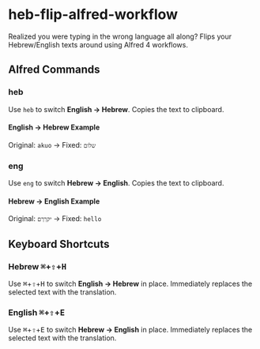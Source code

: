 # heb-flip-alfred-workflow

Realized you were typing in the wrong language all along? Flips your Hebrew/English texts around
using Alfred 4 workflows.

## Alfred Commands

### heb

Use `heb` to switch **English &rarr; Hebrew**.
Copies the text to clipboard.

#### English &rarr; Hebrew Example

Original: `akuo` &rarr; Fixed: `שלום`

### eng

Use `eng` to switch **Hebrew &rarr; English**.
Copies the text to clipboard.

#### Hebrew &rarr; English Example

Original: `יקךךם` &rarr; Fixed: `hello`


## Keyboard Shortcuts

### Hebrew <kbd>⌘</kbd>+<kbd>⇧</kbd>+<kbd>H</kbd>

Use <kbd>⌘</kbd>+<kbd>⇧</kbd>+<kbd>H</kbd> to switch **English &rarr; Hebrew** in place.
Immediately replaces the selected text with the translation.

### English <kbd>⌘</kbd>+<kbd>⇧</kbd>+<kbd>E</kbd>

Use <kbd>⌘</kbd>+<kbd>⇧</kbd>+<kbd>E</kbd> to switch **Hebrew &rarr; English** in place.
Immediately replaces the selected text with the translation.